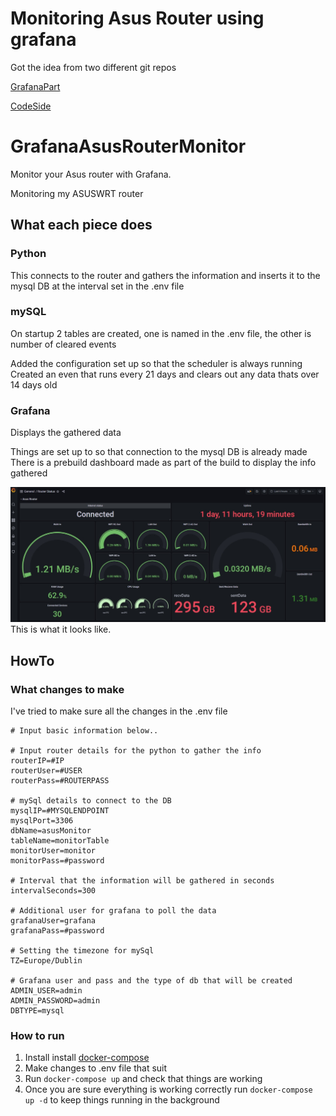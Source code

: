 # Monitoring Asus Router using grafana

Got the idea from two different git repos 

[GrafanaPart](https://github.com/jphilll/GrafanaAsusRouterMonitor)

[CodeSide](https://github.com/lmeulen/AsusRouterMonitor)


# GrafanaAsusRouterMonitor
Monitor your Asus router with Grafana.

Monitoring my ASUSWRT router

## What each piece does 
### Python
This connects to the router and gathers the information and inserts it to the mysql DB at the interval set in the .env file

### mySQL
On startup 2 tables are created, one is named in the .env file, the other is number of cleared events

Added the configuration set up so that the scheduler is always running 
Created an even that runs every 21 days and clears out any data thats over 14 days old

### Grafana
Displays the gathered data

Things are set up to so that connection to the mysql DB is already made 
There is a prebuild dashboard made as part of the build to display the info gathered

![GrafanaAsusRouterMonitor](https://github.com/Barryq93/AsusRouterMonitor/blob/master/img/grafanaDboard.png?raw=true)
This is what it looks like.

## HowTo

### What changes to make 
I've tried to make sure all the changes in the .env file

```shell
# Input basic information below..

# Input router details for the python to gather the info
routerIP=#IP
routerUser=#USER
routerPass=#ROUTERPASS

# mySql details to connect to the DB
mysqlIP=#MYSQLENDPOINT
mysqlPort=3306
dbName=asusMonitor
tableName=monitorTable
monitorUser=monitor
monitorPass=#password

# Interval that the information will be gathered in seconds
intervalSeconds=300

# Additional user for grafana to poll the data
grafanaUser=grafana
grafanaPass=#password

# Setting the timezone for mySql 
TZ=Europe/Dublin

# Grafana user and pass and the type of db that will be created
ADMIN_USER=admin
ADMIN_PASSWORD=admin
DBTYPE=mysql
```

### How to run

1. Install install [docker-compose](https://docs.docker.com/compose/install/)
2. Make changes to .env file that suit
3. Run `docker-compose up` and check that things are working 
4. Once you are sure everything is working correctly run `docker-compose up -d` to keep things running in the background